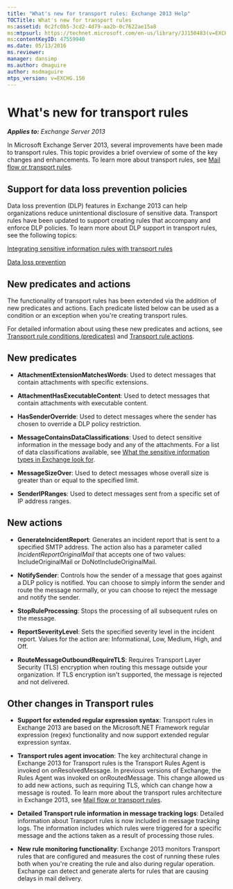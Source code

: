 ```yaml
---
title: "What's new for transport rules: Exchange 2013 Help"
TOCTitle: What's new for transport rules
ms:assetid: 0c2fc0b5-3cd2-4d79-aa2b-0c7622ae15a8
ms:mtpsurl: https://technet.microsoft.com/en-us/library/JJ150483(v=EXCHG.150)
ms:contentKeyID: 47559940
ms.date: 05/13/2016
ms.reviewer: 
manager: dansimp
ms.author: dmaguire
author: msdmaguire
mtps_version: v=EXCHG.150
---
```


# What's new for transport rules

_**Applies to:** Exchange Server 2013_

In Microsoft Exchange Server 2013, several improvements have been made to transport rules. This topic provides a brief overview of some of the key changes and enhancements. To learn more about transport rules, see [Mail flow or transport rules](mail-flow-rules-transport-rules-in-exchange-2013-exchange-2013-help.md).

## Support for data loss prevention policies

Data loss prevention (DLP) features in Exchange 2013 can help organizations reduce unintentional disclosure of sensitive data. Transport rules have been updated to support creating rules that accompany and enforce DLP policies. To learn more about DLP support in transport rules, see the following topics:

[Integrating sensitive information rules with transport rules](https://docs.microsoft.com/en-us/exchange/security-and-compliance/data-loss-prevention/integrate-sensitive-information-rules)

[Data loss prevention](https://docs.microsoft.com/en-us/exchange/security-and-compliance/data-loss-prevention/data-loss-prevention)

## New predicates and actions

The functionality of transport rules has been extended via the addition of new predicates and actions. Each predicate listed below can be used as a condition or an exception when you're creating transport rules.

For detailed information about using these new predicates and actions, see [Transport rule conditions (predicates)](mail-flow-rule-conditions-and-exceptions-predicates-in-exchange-2013-exchange-2013-help.md) and [Transport rule actions](mail-flow-rule-actions-in-exchange-2013-exchange-2013-help.md).

## New predicates

- **AttachmentExtensionMatchesWords**: Used to detect messages that contain attachments with specific extensions.

- **AttachmentHasExecutableContent**: Used to detect messages that contain attachments with executable content.

- **HasSenderOverride**: Used to detect messages where the sender has chosen to override a DLP policy restriction.

- **MessageContainsDataClassifications**: Used to detect sensitive information in the message body and any of the attachments. For a list of data classifications available, see [What the sensitive information types in Exchange look for](what-the-sensitive-information-types-in-exchange-look-for-exchange-online-help.md).

- **MessageSizeOver**: Used to detect messages whose overall size is greater than or equal to the specified limit.

- **SenderIPRanges**: Used to detect messages sent from a specific set of IP address ranges.

## New actions

- **GenerateIncidentReport**: Generates an incident report that is sent to a specified SMTP address. The action also has a parameter called *IncidentReportOriginalMail* that accepts one of two values: IncludeOriginalMail or DoNotIncludeOriginalMail.

- **NotifySender**: Controls how the sender of a message that goes against a DLP policy is notified. You can choose to simply inform the sender and route the message normally, or you can choose to reject the message and notify the sender.

- **StopRuleProcessing**: Stops the processing of all subsequent rules on the message.

- **ReportSeverityLevel**: Sets the specified severity level in the incident report. Values for the action are: Informational, Low, Medium, High, and Off.

- **RouteMessageOutboundRequireTLS**: Requires Transport Layer Security (TLS) encryption when routing this message outside your organization. If TLS encryption isn't supported, the message is rejected and not delivered.

## Other changes in Transport rules

  - **Support for extended regular expression syntax**: Transport rules in Exchange 2013 are based on the Microsoft.NET Framework regular expression (regex) functionality and now support extended regular expression syntax.

  - **Transport rules agent invocation**: The key architectural change in Exchange 2013 for Transport rules is the Transport Rules Agent is invoked on onResolvedMessage. In previous versions of Exchange, the Rules Agent was invoked on onRoutedMessage. This change allowed us to add new actions, such as requiring TLS, which can change how a message is routed. To learn more about the transport rules architecture in Exchange 2013, see [Mail flow or transport rules](mail-flow-rules-transport-rules-in-exchange-2013-exchange-2013-help.md).

  - **Detailed Transport rule information in message tracking logs**: Detailed information about Transport rules is now included in message tracking logs. The information includes which rules were triggered for a specific message and the actions taken as a result of processing those rules.

  - **New rule monitoring functionality**: Exchange 2013 monitors Transport rules that are configured and measures the cost of running these rules both when you're creating the rule and also during regular operation. Exchange can detect and generate alerts for rules that are causing delays in mail delivery.
